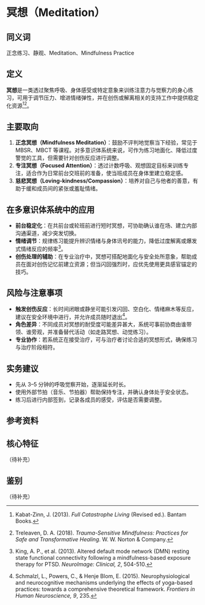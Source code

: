 # 冥想（Meditation）

## 同义词

正念练习、静观、Meditation、Mindfulness Practice

## 定义

**冥想**是一类透过聚焦呼吸、身体感受或特定意象来训练注意力与觉察力的身心练习，可用于调节压力、增进情绪弹性，并在创伤或解离相关的支持工作中提供稳定化资源[^冥想-1][^冥想-2]。

## 主要取向

1. **正念冥想（Mindfulness Meditation）**：鼓励不评判地觉察当下经验，常见于 MBSR、MBCT 等课程。对多意识体系统来说，可作为练习地面化、降低过度警觉的工具，但需要针对创伤反应进行调整。
2. **专注冥想（Focused Attention）**：透过计数呼吸、观想固定目标来训练专注，适合作为日常前台交班前的准备，使当班成员在身体里建立稳定感。
3. **慈悲冥想（Loving-kindness/Compassion）**：培养对自己与他者的善意，有助于缓和成员间的紧张或羞耻情绪。

## 在多意识体系统中的应用

- **前台稳定化**：在共前台或轮班前进行短时冥想，可协助确认谁在场、建立内部沟通渠道，减少突发切换。
- **情绪调节**：规律练习能提升辨识情绪与身体讯号的能力，降低过度解离或爆发式情绪反应的频率[^冥想-3]。
- **创伤处理的辅助**：在专业治疗中，冥想可搭配地面化与安全处所意象，帮助成员在面对创伤记忆前建立资源；但当闪回强烈时，应优先使用更具感官锚定的技巧。

## 风险与注意事项

- **触发创伤反应**：长时间闭眼或静坐可能引发闪回、空白化、情绪麻木等反应，建议在安全环境中进行，并允许成员随时退出[^冥想-4]。
- **角色差异**：不同成员对冥想的耐受度可能差异甚大，系统可事前协商由谁带领、谁旁观，并准备替代活动（如走路冥想、动觉练习）。
- **专业协作**：若系统正在接受治疗，可与治疗者讨论合适的冥想形式，确保练习与治疗阶段相符。

## 实务建议

- 先从 3–5 分钟的呼吸觉察开始，逐渐延长时长。
- 使用外部节拍（音乐、节拍器）帮助保持专注，并确认身体处于安全状态。
- 练习后进行内部签到，记录各成员的感受，评估是否需要调整。

## 参考资料

[^冥想-1]: Kabat-Zinn, J. (2013). *Full Catastrophe Living* (Revised ed.). Bantam Books.
[^冥想-2]: Treleaven, D. A. (2018). *Trauma-Sensitive Mindfulness: Practices for Safe and Transformative Healing*. W. W. Norton & Company.
[^冥想-3]: King, A. P., et al. (2013). Altered default mode network (DMN) resting state functional connectivity following a mindfulness-based exposure therapy for PTSD. *NeuroImage: Clinical, 2*, 504-510.
[^冥想-4]: Schmalzl, L., Powers, C., & Henje Blom, E. (2015). Neurophysiological and neurocognitive mechanisms underlying the effects of yoga-based practices: towards a comprehensive theoretical framework. *Frontiers in Human Neuroscience, 9*, 235.

## 核心特征

（待补充）

## 鉴别

（待补充）
